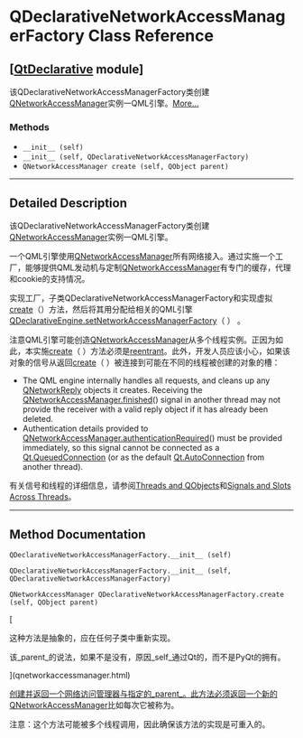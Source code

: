 # QDeclarativeNetworkAccessManagerFactory Class Reference

## [[QtDeclarative](index.htm) module]

该QDeclarativeNetworkAccessManagerFactory类创建[QNetworkAccessManager](qnetworkaccessmanager.html)实例一QML引擎。[More...](#details)

### Methods

*   `__init__ (self)`
*   `__init__ (self, QDeclarativeNetworkAccessManagerFactory)`
*   `QNetworkAccessManager create (self, QObject parent)`

* * *

## Detailed Description

该QDeclarativeNetworkAccessManagerFactory类创建[QNetworkAccessManager](qnetworkaccessmanager.html)实例一QML引擎。

一个QML引擎使用[QNetworkAccessManager](qnetworkaccessmanager.html)所有网络接入。通过实施一个工厂，能够提供QML发动机与定制[QNetworkAccessManager](qnetworkaccessmanager.html)有专门的缓存，代理和cookie的支持情况。

实现工厂，子类QDeclarativeNetworkAccessManagerFactory和实现虚拟[create](qdeclarativenetworkaccessmanagerfactory.html#create)（）方法，然后将其用分配给相关的QML引擎[QDeclarativeEngine.setNetworkAccessManagerFactory](qdeclarativeengine.html#setNetworkAccessManagerFactory)（ ） 。

注意QML引擎可能创造[QNetworkAccessManager](qnetworkaccessmanager.html)从多个线程实例。正因为如此，本实施[create](qdeclarativenetworkaccessmanagerfactory.html#create)（ ）方法必须是[reentrant](index.htm)。此外，开发人员应该小心，如果该对象的信号从返回[create](qdeclarativenetworkaccessmanagerfactory.html#create)（ ）被连接到可能在不同的线程被创建的对象的槽：

*   The QML engine internally handles all requests, and cleans up any [QNetworkReply](qnetworkreply.html) objects it creates. Receiving the [QNetworkAccessManager.finished](qnetworkaccessmanager.html#finished)() signal in another thread may not provide the receiver with a valid reply object if it has already been deleted.
*   Authentication details provided to [QNetworkAccessManager.authenticationRequired](qnetworkaccessmanager.html#authenticationRequired)() must be provided immediately, so this signal cannot be connected as a [Qt.QueuedConnection](qt.html#ConnectionType-enum) (or as the default [Qt.AutoConnection](qt.html#ConnectionType-enum) from another thread).

有关信号和线程的详细信息，请参阅[Threads and QObjects](index.htm)和[Signals and Slots Across Threads](index.htm#signals-and-slots-across-threads)。

* * *

## Method Documentation

```
QDeclarativeNetworkAccessManagerFactory.__init__ (self)
```

```
QDeclarativeNetworkAccessManagerFactory.__init__ (self, QDeclarativeNetworkAccessManagerFactory)
```

```
QNetworkAccessManager QDeclarativeNetworkAccessManagerFactory.create (self, QObject parent)
```

[

这种方法是抽象的，应在任何子类中重新实现。

该_parent_的说法，如果不是没有，原因_self_通过Qt的，而不是PyQt的拥有。

](qnetworkaccessmanager.html)

[创建并返回一个网络访问管理器与指定的_parent_。此方法必须返回一个新的](qnetworkaccessmanager.html)[QNetworkAccessManager](qnetworkaccessmanager.html)比如每次它被称为。

注意：这个方法可能被多个线程调用，因此确保该方法的实现是可重入的。